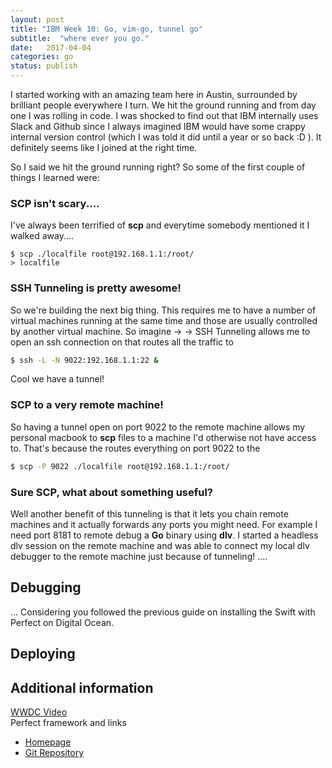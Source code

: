 ```yaml
---
layout: post
title: "IBM Week 10: Go, vim-go, tunnel go"
subtitle:  "where ever you go."
date:   2017-04-04
categories: go
status: publish
---
```


I started working with an amazing team here in Austin, surrounded by brilliant people everywhere I turn. We hit the ground
 running and from day one I was rolling in code. I was shocked to find out that IBM internally uses Slack and Github since
 I always imagined IBM would have some crappy internal version control (which I was told it did until a year or so back :D ). It
 definitely seems like I joined at the right time. 
 
So I said we hit the ground running right? So some of the first couple of things I learned were:
 
### SCP isn't scary....
I've always been terrified of **scp** and everytime somebody mentioned it I walked away....
```
$ scp ./localfile root@192.168.1.1:/root/
> localfile
```

### SSH Tunneling is pretty awesome!  
So we're building the next big thing. This requires me to have a number of virtual machines running at the same time and those are usually controlled
by another virtual machine. So imagine <My Machine> -> <Master Controller> -> <Service Node>
SSH Tunneling allows me to open an ssh connection on <Master Controller> that routes all the traffic to <Service Node> 
``` bash
$ ssh -L -N 9022:192.168.1.1:22 &
```
Cool we have a tunnel!

### SCP to a very remote machine! 
So having a tunnel open on port 9022 to the remote machine allows my personal macbook to **scp** files to a machine I'd otherwise not
 have access to. That's because the <Master Controller> routes everything on port 9022 to the <Remove Machine> 
```bash
$ scp -P 9022 ./localfile root@192.168.1.1:/root/
```

### Sure SCP, what about something useful? 
Well another benefit of this tunneling is that it lets you chain remote machines and it actually forwards any ports you might need. 
For example I need port 8181 to remote debug a **Go** binary using **dlv**. I started a headless dlv session on the remote machine
 and was able to connect my local dlv debugger to the remote machine just because of tunneling!
....

## Debugging
...
Considering you followed the previous guide on installing the Swift with Perfect on Digital Ocean. 

## Deploying  



## Additional information
[WWDC Video](https://developer.apple.com/videos/play/wwdc2016/415/)  
Perfect framework and links  
- [Homepage](http://perfect.org)  
- [Git Repository](https://github.com/PerfectlySoft/Perfect)  
